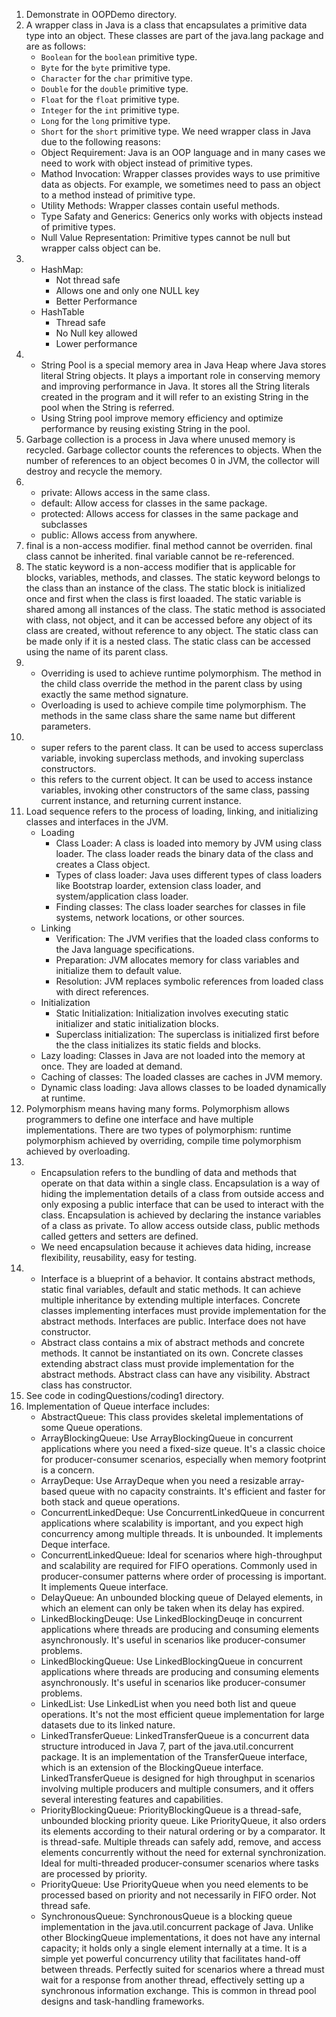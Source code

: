 1. Demonstrate in OOPDemo directory.
2. A wrapper class in Java is a class that encapsulates a primitive data type into an object. These classes are part of the java.lang package and are as follows:
    - `Boolean` for the `boolean` primitive type.
    - `Byte` for the `byte` primitive type.
    - `Character` for the `char` primitive type.
    - `Double` for the `double` primitive type.
    - `Float` for the `float` primitive type.
    - `Integer` for the `int` primitive type.
    - `Long` for the `long` primitive type.
    - `Short` for the `short` primitive type.
We need wrapper class in Java due to the following reasons:
    - Object Requirement: Java is an OOP language and in many cases we need to work with object instead of primitive types.
    - Mathod Invocation: Wrapper classes provides ways to use primitive data as objects. For example, we sometimes need to pass an object to a method instead of primitive type.
    - Utility Methods: Wrapper classes contain useful methods.
    - Type Safaty and Generics: Generics only works with objects instead of primitive types.
    - Null Value Representation: Primitive types cannot be null but wrapper calss object can be.
3. 
    - HashMap:   
      - Not thread safe 
      - Allows one and only one NULL key
      - Better Performance
    - HashTable
      - Thread safe
      - No Null key allowed
      - Lower performance
4. - String Pool is a special memory area in Java Heap where Java stores literal String objects. It plays a important role in conserving memory and improving performance in Java. It stores all the String literals created in the program and it will refer to an existing String in the pool when the String is referred.
    - Using String pool improve memory efficiency and optimize performance by reusing existing String in the pool. 
5. Garbage collection is a process in Java where unused memory is recycled. Garbage collector counts the references to objects. When the number of references to an object becomes 0 in JVM, the collector will destroy and recycle the memory.
6. - private: Allows access in the same class.
   - default: Allow access for classes in the same package.
   - protected: Allows access for classes in the same package and subclasses
   - public: Allows access from anywhere. 
7. final is a non-access modifier. final method cannot be overriden. final class cannot be inherited. final variable cannot be re-referenced.
8. The static keyword is a non-access modifier that is applicable for blocks, variables, methods, and classes. The static keyword belongs to the class than an instance of the class. The static block is initialized once and first when the class is first loaaded. The static variable is shared among all instances of the class. The static method is associated with class, not object, and it can be accessed before any object of its class are created, without reference to any object. The static class can be made only if it is a nested class. The static class can be accessed using the name of its parent class.
9. 
    - Overriding is used to achieve runtime polymorphism. The method in the child class override the method in the parent class by using exactly the same method signature.
    - Overloading is used to achieve compile time polymorphism.  The methods in the same class share the same name but different parameters.
10. 
    - super refers to the parent class. It can be used to access superclass variable, invoking superclass methods, and invoking superclass constructors.
    - this refers to the current object. It can be used to access instance variables, invoking other constructors of the same class, passing current instance, and returning current instance.
11. 
    Load sequence refers to the process of loading, linking, and initializing classes and interfaces in the JVM.
    - Loading
      - Class Loader: A class is loaded into memory by JVM using class loader. The class loader reads the binary data of the class and creates a Class object.
      - Types of class loader: Java uses different types of class loaders like Bootstrap loarder, extension class loader, and system/application class loader.
      - Finding classes: The class loader searches for classes in file systems, network locations, or other sources.
    - Linking
      - Verification: The JVM verifies that the loaded class conforms to the Java language specifications.
      - Preparation: JVM allocates memory for class variables and initialize them to default value.
      - Resolution: JVM replaces symbolic references from loaded class with direct references.
    - Initialization
      - Static Initialization: Initialization involves executing static initializer and static initialization blocks.
      - Superclass initialization: The superclass is initialized first before the the class initializes its static fields and blocks.
    - Lazy loading: Classes in Java are not loaded into the memory at once. They are loaded at demand.
    - Caching of classes: The loaded classes are caches in JVM memory.
    - Dynamic class loading: Java allows classes to be loaded dynamically at runtime.
12. Polymorphism means having many forms. Polymorphism allows programmers to define one interface and have multiple implementations. There are two types of polymorphism: runtime polymorphism achieved by overriding, compile time polymorphism achieved by overloading.
13. 
    - Encapsulation refers to the bundling of data and methods that operate on that data within a single class. Encapsulation is a way of hiding the implementation details of a class from outside access and only exposing a public interface that can be used to interact with the class. Encapsulation is achieved by declaring the instance variables of a class as private. To allow access outside class, public methods called getters and setters are defined.
    - We need encapsulation because it achieves data hiding, increase flexibility, reusability, easy for testing.
14. 
    - Interface is a blueprint of a behavior. It contains abstract methods, static final variables, default and static methods. It can achieve multiple inheritance by extending multiple interfaces. Concrete classes implementing interfaces must provide implementation for the abstract methods. Interfaces are public. Interface does not have constructor.
    - Abstract class contains a mix of abstract methods and concrete methods. It cannot be instantiated on its own. Concrete classes extending abstract class must provide implementation for the abstract methods. Abstract class can have any visibility. Abstract class has constructor.
15. See code in codingQuestions/coding1 directory.
16. 
    Implementation of Queue interface includes:
    - AbstractQueue: This class provides skeletal implementations of some Queue operations.
    - ArrayBlockingQueue: Use ArrayBlockingQueue in concurrent applications where you need a fixed-size queue. It's a classic choice for producer-consumer scenarios, especially when memory footprint is a concern.
    - ArrayDeque: Use ArrayDeque when you need a resizable array-based queue with no capacity constraints. It's efficient and faster for both stack and queue operations.
    - ConcurrentLinkedDeque: Use ConcurrentLinkedQueue in concurrent applications where scalability is important, and you expect high concurrency among multiple threads. It is unbounded. It implements Deque interface.
    - ConcurrentLinkedQueue:  Ideal for scenarios where high-throughput and scalability are required for FIFO operations. Commonly used in producer-consumer patterns where order of processing is important. It implements Queue interface.
    - DelayQueue: An unbounded blocking queue of Delayed elements, in which an element can only be taken when its delay has expired.
    - LinkedBlockingDeuqe: Use LinkedBlockingDeuqe in concurrent applications where threads are producing and consuming elements asynchronously. It's useful in scenarios like producer-consumer problems.
    - LinkedBlockingQueue: Use LinkedBlockingQueue in concurrent applications where threads are producing and consuming elements asynchronously. It's useful in scenarios like producer-consumer problems.
    - LinkedList: Use LinkedList when you need both list and queue operations. It's not the most efficient queue implementation for large datasets due to its linked nature.
    - LinkedTransferQueue: LinkedTransferQueue is a concurrent data structure introduced in Java 7, part of the java.util.concurrent package. It is an implementation of the TransferQueue interface, which is an extension of the BlockingQueue interface. LinkedTransferQueue is designed for high throughput in scenarios involving multiple producers and multiple consumers, and it offers several interesting features and capabilities.
    - PriorityBlockingQueue: PriorityBlockingQueue is a thread-safe, unbounded blocking priority queue. Like PriorityQueue, it also orders its elements according to their natural ordering or by a comparator. It is thread-safe. Multiple threads can safely add, remove, and access elements concurrently without the need for external synchronization. Ideal for multi-threaded producer-consumer scenarios where tasks are processed by priority.
    - PriorityQueue: Use PriorityQueue when you need elements to be processed based on priority and not necessarily in FIFO order. Not thread safe.
    - SynchronousQueue: SynchronousQueue is a blocking queue implementation in the java.util.concurrent package of Java. Unlike other BlockingQueue implementations, it does not have any internal capacity; it holds only a single element internally at a time. It is a simple yet powerful concurrency utility that facilitates hand-off between threads. Perfectly suited for scenarios where a thread must wait for a response from another thread, effectively setting up a synchronous information exchange. This is common in thread pool designs and task-handling frameworks.


